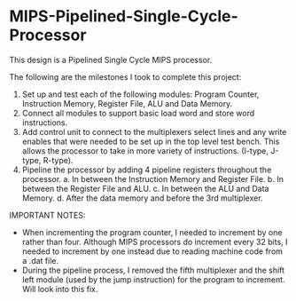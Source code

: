 # MIPS-Pipelined-Single-Cycle-Processor
This design is a Pipelined Single Cycle MIPS processor. 

The following are the milestones I took to complete this project:
1. Set up and test each of the following modules: Program Counter, Instruction Memory, Register File, ALU and Data Memory.
2. Connect all modules to support basic load word and store word instructions. 
3. Add control unit to connect to the multiplexers select lines and any write enables that were needed to be set up in the top level test bench. This allows the processor to take in more variety of instructions. (I-type, J-type, R-type).
4. Pipeline the processor by adding 4 pipeline registers throughout the processor. 
  a. In between the Instruction Memory and Register File. 
  b. In between the Register File and ALU. 
  c. In between the ALU and Data Memory. 
  d. After the data memory and before the 3rd multiplexer. 
 
 IMPORTANT NOTES:
 - When incrementing the program counter, I needed to increment by one rather than four. Although MIPS processors do increment every 32 bits, I needed to increment by one instead due to reading machine code from a .dat file. 
 - During the pipeline process, I removed the fifth multiplexer and the shift left module (used by the jump instruction) for the program to increment. Will look into this fix. 
